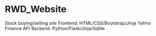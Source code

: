 # RWD_Website
Stock buying/selling site
Frontend: HTML/CSS/Bootstrap/Jinja
Yahho Finance API
Backend: Python/Flask/Jinja/Sqlite

